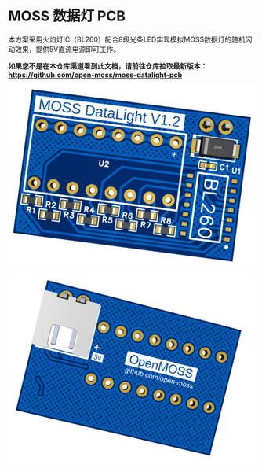 # MOSS 数据灯 PCB

本方案采用火焰灯IC（BL260）配合8段光条LED实现模拟MOSS数据灯的随机闪动效果，提供5V直流电源即可工作。

**如果您不是在本仓库渠道看到此文档，请前往仓库拉取最新版本：https://github.com/open-moss/moss-datalight-pcb**

![image](top.png)

![image](bottom.png)